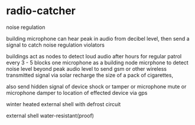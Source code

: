 # radio-catcher
noise regulation

building microphone can hear peak in audio from decibel level, then send a signal to catch noise regulation violators

buildings act as nodes to detect loud audio after hours for regular patrol every 3 - 5 blocks one microphone as a building node micrphone to detect noise level beyond peak audio level to send gsm or other wireless transmitted signal via solar recharge the size of a pack of cigarettes,

also send hidden signal of device shock or tamper or microphone mute or microphone damper to location of effected device via gps

winter heated external shell with defrost circuit


external shell water-resistant(proof)
